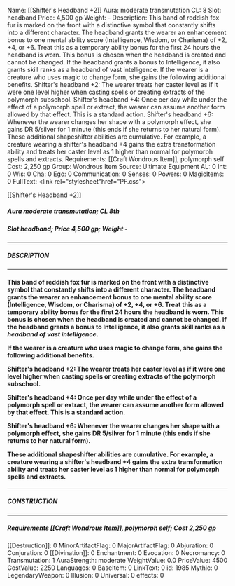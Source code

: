 Name: [[Shifter's Headband +2]]
Aura: moderate transmutation
CL: 8
Slot: headband
Price: 4,500 gp
Weight: -
Description: This band of reddish fox fur is marked on the front with a distinctive symbol that constantly shifts into a different character. The headband grants the wearer an enhancement bonus to one mental ability score (Intelligence, Wisdom, or Charisma) of +2, +4, or +6. Treat this as a temporary ability bonus for the first 24 hours the headband is worn. This bonus is chosen when the headband is created and cannot be changed. If the headband grants a bonus to Intelligence, it also grants skill ranks as a headband of vast intelligence. If the wearer is a creature who uses magic to change form, she gains the following additional benefits. Shifter's headband +2: The wearer treats her caster level as if it were one level higher when casting spells or creating extracts of the polymorph subschool. Shifter's headband +4: Once per day while under the effect of a polymorph spell or extract, the wearer can assume another form allowed by that effect. This is a standard action. Shifter's headband +6: Whenever the wearer changes her shape with a polymorph effect, she gains DR 5/silver for 1 minute (this ends if she returns to her natural form). These additional shapeshifter abilities are cumulative. For example, a creature wearing a shifter's headband +4 gains the extra transformation ability and treats her caster level as 1 higher than normal for polymorph spells and extracts.
Requirements: [[Craft Wondrous Item]], polymorph self
Cost: 2,250 gp
Group: Wondrous Item
Source: Ultimate Equipment
AL: 0
Int: 0
Wis: 0
Cha: 0
Ego: 0
Communication: 0
Senses: 0
Powers: 0
MagicItems: 0
FullText: <link rel="stylesheet"href="PF.css"><div class="heading"><p class="alignleft">[[Shifter's Headband +2]]</p><div style="clear: both;"></div></div><div><h5><b>Aura </b>moderate transmutation; <b>CL </b>8th</h5><h5><b>Slot </b>headband; <b>Price </b>4,500 gp; <b>Weight </b>-</h5></div><hr/><div><h5><b>DESCRIPTION</b></h5></div><hr/><div><h4><p>This band of reddish fox fur is marked on the front with a distinctive symbol that constantly shifts into a different character. The headband grants the wearer an enhancement bonus to one mental ability score (Intelligence, Wisdom, or Charisma) of +2, +4, or +6. Treat this as a temporary ability bonus for the first 24 hours the headband is worn. This bonus is chosen when the headband is created and cannot be changed. If the headband grants a bonus to Intelligence, it also grants skill ranks as a <i>headband of vast intelligence</i>. </p><p>If the wearer is a creature who uses magic to change form, she gains the following additional benefits. </p><p>Shifter's headband +2: The wearer treats her caster level as if it were one level higher when casting spells or creating extracts of the polymorph subschool. </p><p>Shifter's headband +4: Once per day while under the effect of a polymorph spell or extract, the wearer can assume another form allowed by that effect. This is a standard action. </p><p>Shifter's headband +6: Whenever the wearer changes her shape with a polymorph effect, she gains DR 5/silver for 1 minute (this ends if she returns to her natural form). </p><p>These additional shapeshifter abilities are cumulative. For example, a creature wearing a shifter's headband +4 gains the extra transformation ability and treats her caster level as 1 higher than normal for polymorph spells and extracts.</p></h4></div><hr/><div><h5><b>CONSTRUCTION</b></h5></div><hr/><div><h5><b>Requirements </b>[[Craft Wondrous Item]], <i>polymorph self</i>; <b>Cost </b>2,250 gp</h5></div>
[[Destruction]]: 0
MinorArtifactFlag: 0
MajorArtifactFlag: 0
Abjuration: 0
Conjuration: 0
[[Divination]]: 0
Enchantment: 0
Evocation: 0
Necromancy: 0
Transmutation: 1
AuraStrength: moderate
WeightValue: 0.0
PriceValue: 4500
CostValue: 2250
Languages: 0
BaseItem: 0
LinkText: 0
id: 1985
Mythic: 0
LegendaryWeapon: 0
Illusion: 0
Universal: 0
effects: 0
